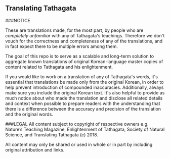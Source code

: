 ## Translating Tathagata



###NOTICE

These are translations made, for the most part, by people who are *completely unfamiliar* with any of Tathagata's teachings. Therefore we don't vouch for the correctness and completeness of any of the translations, and in fact expect there to be multiple errors among them. 

The goal of this repo is to serve as a scalable and long-term solution to aggregate known translations of original Korean-language master copies of content related to Tathagata and his enlightenment.

If you would like to work on a translation of any of Tathagata's words, it's essential that translations be made only from the original Korean, in order to help prevent introduction of compounded inaccuracies. Additionally, always make sure you include the original Korean text. It's also helpful to provide as much notice about who made the translation and disclose all related details and context when possible to prepare readers with the understanding that there is a difference between the accuracy and precision of the translation and the original words.

###LEGAL
All content subject to copyright of respective owners e.g. Nature’s Teaching Magazine, Enlightenment of Tathagata, Society of Natural Science, and Translating Tathagata (c) 2018.

All content may only be shared or used in whole or in part by including original attribution and links. 
